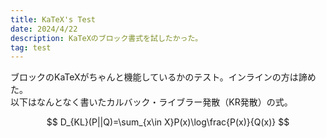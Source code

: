 ```yaml
---
title: KaTeX's Test
date: 2024/4/22
description: KaTeXのブロック書式を試したかった。
tag: test
---
```

ブロックのKaTeXがちゃんと機能しているかのテスト。インラインの方は諦めた。<br>
以下はなんとなく書いたカルバック・ライブラー発散（KR発散）の式。

$$
D_{KL}(P||Q)=\sum_{x\in X}P(x)\log\frac{P(x)}{Q(x)}
$$
